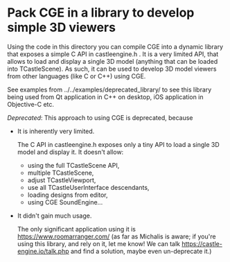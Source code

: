 # Pack CGE in a library to develop simple 3D viewers

Using the code in this directory you can compile CGE into a dynamic library
that exposes a simple C API in castleengine.h .
It is a very limited API, that allows to load and display a single 3D model
(anything that can be loaded into TCastleScene).
As such, it can be used to develop 3D model viewers from other languages (like C or C++)
using CGE.

See examples from ../../examples/deprecated_library/ to see this library being used from
Qt application in C++ on desktop, iOS application in Objective-C etc.

*Deprecated*: This approach to using CGE is deprecated, because

- It is inherently very limited.

    The C API in castleengine.h exposes only a tiny API to load a single 3D model
    and display it. It doesn't allow:
    - using the full TCastleScene API,
    - multiple TCastleScene,
    - adjust TCastleViewport,
    - use all TCastleUserInterface descendants,
    - loading designs from editor,
    - using CGE SoundEngine...

- It didn't gain much usage.

    The only significant application using it is https://www.roomarranger.com/
    (as far as Michalis is aware; if you're using this library, and rely on it,
    let me know! We can talk https://castle-engine.io/talk.php and find a solution,
    maybe even un-deprecate it.)
